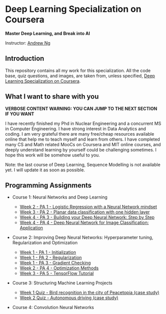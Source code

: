 # Deep Learning Specialization on Coursera

**Master Deep Learning, and Break into AI**

Instructor: [Andrew Ng](http://www.andrewng.org/)

## Introduction

This repository contains all my work for this specialization. All the code base, quiz questions, and images, are taken from, unless specified, [Deep Learning Specialization on Coursera](https://www.coursera.org/specializations/deep-learning).

## What I want to share with you

**VERBOSE CONTENT WARNING: YOU CAN JUMP TO THE NEXT SECTION IF YOU WANT**

I have recently finished my Phd in Nuclear Engineering and a concurrent MS in Computer Engineering. I have strong interest in Data Analytics and coding. 
I am very grateful there are many free/cheap resources available online that help me to teach myself and learn from others. I have completed many CS and Math related MooCs on Coursera and MIT online courses, and deeply understand learning by yourself could be challenging sometimes. 
I hope this work will be somehow useful to you.  

Note: the last course of Deep Learning, Sequence Modelling is not available yet. I will update it as soon as possible. 

## Programming Assignments

- Course 1: Neural Networks and Deep Learning

  - [Week 2 - PA 1 - Logistic Regression with a Neural Network mindset](https://github.com/EvanWang2015/Deep-Learning/blob/master/Neural%20Network_Deep%20Learning/LogisticRegressionWithNeuralNetworkMindset.ipynb)
  - [Week 3 - PA 2 - Planar data classification with one hidden layer](https://github.com/EvanWang2015/Deep-Learning/blob/master/Neural%20Network_Deep%20Learning/Planar%20data%20classification%20with%20one%20hidden%20layer.ipynb)
  - [Week 4 - PA 3 - Building your Deep Neural Network: Step by Step](https://github.com/EvanWang2015/Deep-Learning/blob/master/Neural%20Network_Deep%20Learning/Building%20your%20Deep%20Neural%20Network%20Step%20by%20Step.ipynb)
  - [Week 4 - PA 4 - Deep Neural Network for Image Classification: Application](https://github.com/EvanWang2015/Deep-Learning/blob/master/Neural%20Network_Deep%20Learning/Deep%20Neural%20Network%20Application.ipynb)
  
- Course 2: Improving Deep Neural Networks: Hyperparameter tuning, Regularization and Optimization

  - [Week 1 - PA 1 - Initialization](https://github.com/EvanWang2015/Deep-Learning/blob/master/Hyperparameter%20tuning%2C%20Regularization%20and%20Optimization/Initialization.ipynb)
  - [Week 1 - PA 2 - Regularization](https://github.com/EvanWang2015/Deep-Learning/blob/master/Hyperparameter%20tuning%2C%20Regularization%20and%20Optimization/Regularization.ipynb)
  - [Week 1 - PA 3 - Gradient Checking](https://github.com/EvanWang2015/Deep-Learning/blob/master/Hyperparameter%20tuning%2C%20Regularization%20and%20Optimization/Gradient%20Checking.ipynb)
  - [Week 2 - PA 4 - Optimization Methods](https://github.com/EvanWang2015/Deep-Learning/blob/master/Hyperparameter%20tuning%2C%20Regularization%20and%20Optimization/Optimization%20methods.ipynb)
  - [Week 3 - PA 5 - TensorFlow Tutorial](https://github.com/EvanWang2015/Deep-Learning/blob/master/Hyperparameter%20tuning%2C%20Regularization%20and%20Optimization/Tensorflow%20Tutorial.ipynb)
  
- Course 3: Structuring Machine Learning Projects

  - [Week 1 Quiz - Bird recognition in the city of Peacetopia (case study)](https://github.com/EvanWang2015/Deep-Learning/blob/master/Structuring%20Machine%20Learning%20Projects/quiz%201_bird%20recogintion%20in%20the%20city%20of%20peacetopia.pdf)
  - [Week 2 Quiz - Autonomous driving (case study)](https://github.com/EvanWang2015/Deep-Learning/blob/master/Structuring%20Machine%20Learning%20Projects/quiz%202_Autonomous%20driving_Case%20study.pdf)
 
- Course 4: Convolution Neural Networks
